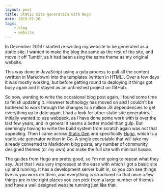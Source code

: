 ```yaml
---
layout: post
title: Static site generation with Hugo
date: 2019-01-26
tags:
    - blog
    - website
---
```

In December 2016 I started re-writing my website to be generated as a static site. I wanted to make the blog the same as the rest of the site, and move it off Tumblr, as it had been using the same theme as my original website.

This was done in JavaScript using a gulp process to pull all the content (written in Markdown) into the templates (written in HTML). Over a few days it was mostly working, but before getting round to deploying it things got busy again and it stayed as an unfinished project on GitHub.

So now, wanting to write the occasional blog post again, I found some time to finish updating it. However technology has moved on and I couldn't be bothered to work through the changes to a million JS dependencies to get everything up to date again, I had a look for other static site generators. I initially wanted to use webpack, as I have done some work with is over the last few years, and in general it seems a better model than gulp. But seemingly having to write the build system from scratch again was not that appealing. Then I came across [Static Gen](https://www.staticgen.com/) and specifically [Hugo](https://gohugo.io/), which is a static site generator written in Go. A single executable that will take my already converted to Markdown blog posts, any number of community designed themes (or my own) and make the full site with minimal hassle.

The guides from Hugo are pretty good, so I'm not going to repeat what they say. Just that I was very impressed at the ease with which I got a basic site up and running. It has a development server built in, so you can see things live as you work on them, and everything is structured so that once a few things are in the right places you can pick from a large number of themes and have a well designed website running just like that.
